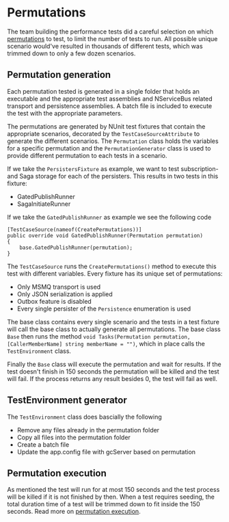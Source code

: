 # Permutations
The team building the performance tests did a careful selection on which [permutations](EndToEnd/docs/terminology.md) to test, to limit the number of tests to run. All possible unique scenario would've resulted in thousands of different tests, which was trimmed down to only a few dozen scenarios.

## Permutation generation
Each permutation tested is generated in a single folder that holds an executable and the appropriate test assemblies and NServiceBus related transport and persistence assemblies. A batch file is included to execute the test with the appropriate parameters.

The permutations are generated by NUnit test fixtures that contain the appropriate scenarios, decorated by the `TestCaseSourceAttribute` to generate the different scenarios. The `Permutation` class holds the variables for a specific permutation and the `PermutationGenerator` class is used to provide different permutation to each tests in a scenario.

If we take the `PersistersFixture` as example, we want to test subscription- and Saga storage for each of the persisters. This results in two tests in this fixture:

- GatedPublishRunner
- SagaInitiateRunner

If we take the `GatedPublishRunner` as example we see the following code

```
[TestCaseSource(nameof(CreatePermutations))]
public override void GatedPublishRunner(Permutation permutation)
{
    base.GatedPublishRunner(permutation);
}
```

The `TestCaseSource` runs the `CreatePermutations()` method to execute this test with different variables. Every fixture has its unique set of permutations:

- Only MSMQ transport is used
- Only JSON serialization is applied
- Outbox feature is disabled
- Every single persister of the `Persistence` enumeration is used

The base class contains every single scenario and the tests in a test fixture will call the base class to actually generate all permutations. The base class `Base` then runs the method `void Tasks(Permutation permutation, [CallerMemberName] string memberName = "")`, which in place calls the `TestEnvironment` class.

Finally the `Base` class will execute the permutation and wait for results. If the test doesn't finish in 150 seconds the permutation will be killed and the test will fail. If the process returns any result besides 0, the test will fail as well.

## TestEnvironment generator
The `TestEnvironment` class does bascially the following

- Remove any files already in the permutation folder
- Copy all files into the permutation folder
- Create a batch file
- Update the app.config file with gcServer based on permutation

## Permutation execution

As mentioned the test will run for at most 150 seconds and the test process will be killed if it is not finished by then. When a test requires seeding, the total duration time of a test will be trimmed down to fit inside the 150 seconds. Read more on [permutation execution](EndToEnd/docs/permutation-execution.md).
